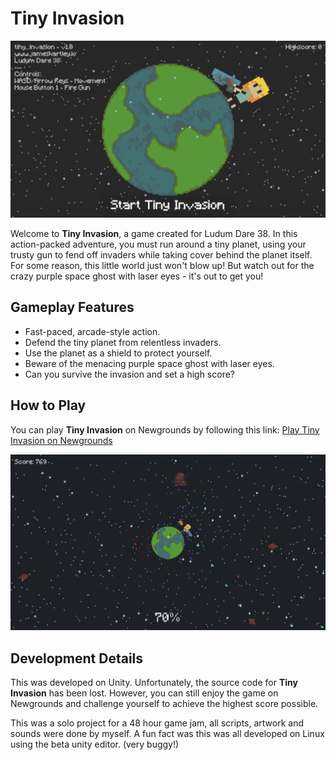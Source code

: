 # Tiny Invasion

![Tiny Invasion Screenshot](screenshot1.png)

Welcome to **Tiny Invasion**, a game created for Ludum Dare 38. In this action-packed adventure, you must run around a tiny planet, using your trusty gun to fend off invaders while taking cover behind the planet itself. For some reason, this little world just won't blow up! But watch out for the crazy purple space ghost with laser eyes - it's out to get you!

## Gameplay Features

- Fast-paced, arcade-style action.
- Defend the tiny planet from relentless invaders.
- Use the planet as a shield to protect yourself.
- Beware of the menacing purple space ghost with laser eyes.
- Can you survive the invasion and set a high score?

## How to Play

You can play **Tiny Invasion** on Newgrounds by following this link: [Play Tiny Invasion on Newgrounds](https://www.newgrounds.com/portal/view/692555)

![Tiny Invasion Screenshot](screenshot2.png)

## Development Details

This was developed on Unity. Unfortunately, the source code for **Tiny Invasion** has been lost. However, you can still enjoy the game on Newgrounds and challenge yourself to achieve the highest score possible.

This was a solo project for a 48 hour game jam, all scripts, artwork and sounds were done by myself. A fun fact was this was all developed on Linux using the beta unity editor. (very buggy!)
